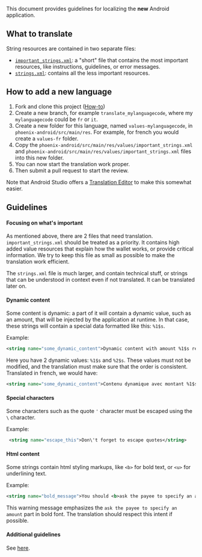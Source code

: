 This document provides guidelines for localizing the **new** Android application.

## What to translate

String resources are contained in two separate files:
- [`important_strings.xml`](https://github.com/ACINQ/phoenix/blob/master/phoenix-legacy/src/main/res/values/important_strings.xml): a "short" file that contains the most important resources, like instructions, guidelines, or error messages.
- [`strings.xml`](https://github.com/ACINQ/phoenix/blob/master/phoenix-legacy/src/main/res/values/strings.xml): contains all the less important resources.

## How to add a new language

1. Fork and clone this project ([How-to](https://git-scm.com/book/en/v2/GitHub-Contributing-to-a-Project))
2. Create a new branch, for example `translate_mylanguagecode`, where my `mylanguagecode` could be `fr` or `it`.
3. Create a new folder for this language, named `values-mylanguagecode`, in `phoenix-android/src/main/res`. For example, for french you would create a `values-fr` folder.
4. Copy the `phoenix-android/src/main/res/values/important_strings.xml` and `phoenix-android/src/main/res/values/important_strings.xml` files into this new folder.
5. You can now start the translation work proper.
6. Then submit a pull request to start the review.

Note that Android Studio offers a [Translation Editor](https://developer.android.com/studio/write/translations-editor) to make this somewhat easier.

## Guidelines

#### Focusing on what's important

As mentioned above, there are 2 files that need translation. `important_strings.xml` should be treated as a priority. It contains high added value resources that explain how the wallet works, or provide critical information. We try to keep this file as small as possible to make the translation work efficient. 

The `strings.xml` file is much larger, and contain technical stuff, or strings that can be understood in context even if not translated. It can be translated later on.

#### Dynamic content

Some content is dynamic: a part of it will contain a dynamic value, such as an amount, that will be injected by the application at runtime. In that case, these strings will contain a special data formatted like this: `%1$s`.

Example:

```xml
<string name="some_dynamic_content">Dynamic content with amount %1$s requested by %2$s.</string>
```

Here you have 2 dynamic values: `%1$s` and `%2$s`. These values must not be modified, and the translation must make sure that the order is consistent. Translated in french, we would have:

 ```xml
 <string name="some_dynamic_content">Contenu dynamique avec montant %1$s demandé par %2$s.</string>
 ```

#### Special characters

Some characters such as the quote `'` character must be escaped using the `\` character.

Example:

```xml
 <string name="escape_this">Don\'t forget to escape quotes</string>
 ```

#### Html content

Some strings contain html styling markups, like `<b>` for bold text, or `<u>` for underlining text.

Example:

```xml
<string name="bold_message">You should <b>ask the payee to specify an amount</b> in the payment request.</string>
```

This warning message emphasizes the `ask the payee to specify an amount` part in bold font. The translation should respect this intent if possible.

#### Additional guidelines

See [here](https://github.com/ACINQ/phoenix/blob/master/TRANSLATION.md#general-considerations).
